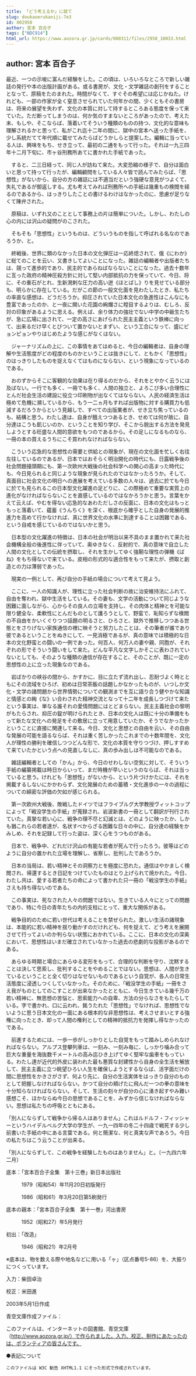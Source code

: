 ```yaml
---
title: 「どう考えるか」に就て
slug: doukaoerukaniji-7e3
id: 002958
author: 宮本 百合子
tags: ["NDC914"]
html_url: https://www.aozora.gr.jp/cards/000311/files/2958_10033.html
---
```


## author: 宮本 百合子

最近、一つの示唆に富んだ経験をした。この頃は、いろいろなところで新しい雑誌の発行や本の出版計画がある。或る書房が、文化・文学雑誌の創刊をすることとなって、原稿をたのまれた。時間がなくて、すぐその希望には応じかねた。けれども、一部の作家が全く窒息させられていた何年かの間、少くともその書房は、将来の展望を失わず、文化の本質に対して持するところある態度を保って来ていた。ただ断ってしまうのは、何か気のすまないところがあったので、考えた末、もしや、そこならば、落着いてそういう種類のものの持つ、文化的な意味も理解されるかと思って、私がこれ迄十二年の間に、獄中の宮本へ送った手紙を、少し系統だてて年代順に載せてみたらばどうかしらと提案した。編輯に当っている人は、興味をもち、せき立って、最初の二通をもって行った。それは一九三四年十二月下旬に、市ヶ谷刑務所あてに書かれた手紙であった。

　すると、二三日経って、同じ人が訪ねて来た。大変恐縮の様子で、自分は面白いと思って持って行ったが、編輯顧問をしている人々皆で読んでみたらば、「思想性」がないから、自分の方の雑誌には不適当だという強硬な意見がつよくて、失礼であるが御返しする。尤も考えてみれば刑務所への手紙は幾重もの検閲を経るのであるから、はっきりしたことの書けるわけはなかったのに、思慮が足りなくて陳弁された。

　原稿は、いずれ又のこととして事務上の片は簡単についた。しかし、わたしの心の内には沢山の疑問がのこされた。

　そもそも「思想性」というものは、どういうものを指して呼ばれる名なのであろうか、と。

　終戦後、世界に類のなかった日本の文化弾圧は一応終熄されて、俄《にわか》に総てのことを云い、又書きしてよいことになった。雑誌の編輯者や出版者たちは、競って進歩的であり、民主的であらねばならないことになった。過去十数年に亙った政府の精神圧殺方針に対して堅い内部抵抗の力を保っていて、今日、将に、その重石がとれ、生新溌剌な圧力の高い迸《ほとばし》りを見せている部分も、明らかに存在している。だがこの節の一般文化面を見わたしたとき、私たちの率直な感想は、どうだろうか。抑圧されていた日本文化の急進性はこんなにも豊富であったのか、と一夜に開いた花園の絢爛さに瞠目するよりは、むしろ、反対の印象があるように思える。例えば、余り体力の強壮でない中学の中級生たちが、急に広場に出されて、一定の高さにあげられた民主主義という鉄棒に向って、出来るだけ早くとびついて置かないとまずい、という工合になって、盛にピョンピョンやりはじめたような感じがなくはない。

　ジャーナリズムの上に、この事情をあてはめると、今日の編輯者は、自身の理解や生活態度がどの程度のものかということは抜きにして、ともかく「思想性」のはっきりしたものを捉えなくてはものにならない、という現象になっているのである。

　おのずからそこに客観的な効果は在り得るのだから、それをとやかく云うには及ばない。一行でも多く、一冊でも多く、人間の独立と、よろこび多い合理性にとんだ社会生活の建設に役立つ印刷物が出なくてはならない。人民の経済生活は極めて危機に瀕しているから、もう一二ヵ月もすれば出版物に対する購買力も低減するだろうからという見越しで、すべての出版業者が、せき立ち焦っているのも、結構と思う。わたし達は、自身が餓えつつあるとき、せめては何が故に、自分達はこうも飢じいのか、ということを知り学び、そこから脱出する方法を発見しようとする旺盛な人間的意欲をもつのであるから。その足しになるものなら、一冊の本の買えるうちにこそ買われなければならない。

　こういう応急的な思想性の需要と供給との現象が、現在の文化面を忙しく右往左往しているのであるが、日本ではおそらく明治開化の時代にも、日露戦争後の社会問題擡頭期にも、第一次欧州大戦後の社会科学への関心の高まった時代にも、今日見られると同じような現象が見られたのではなかったろうか。そして、真面目に社会文化の明日への進展を考えている多数の人々は、過去に於ても今日に於ても見られるこの日本型文化躍進の足どりに、この際極めて重要な実質上の進化がなければならないことを直感しているのではなかろうかと思う。言葉をかえて云えば、やむを得ない応急的なあわただしさの反面に、日本の文化はもっともっと落着いて、蘊蓄《うんちく》を深く、根底から確乎とした自身の発展的推進力を高めて行かなければ、真に世界文化の水準に到達することは困難である、という自戒を感じているのではないかと思う。

　日本型の文化躍進の特徴は、日本の社会が明治以来不具のまま置かれて来た社会機構全般の後進性に伴っていて、奥ゆきなく、反射的で、真の意味で自立した人間の文化としての伝統を摂取し、それを生かしてゆく強靭な理性の弾機《ばね》をもち得ないで来ている。皮相の形式的な適合性をもって来たが、摂取と創造との力は薄弱であった。



　現実の一例として、再び自分の手紙の場合について考えて見よう。

　ここに、一人の知識人が、理性に立った社会判断の故に治安維持法にふれて、自由を奪われ、獄中生活をしている。その妻も、文学の活動について同じような困難に面しながら、心からその良人の立場を支持し、その肉体と精神とを可能な限り健全な、柔軟性にとんだものとして護ろうとして、野蛮で、恥知らずな検閲の不自由をかいくぐりつつ話題の明るさと、ひろさと、獄外で推移しつつある世態とをさりげない家族通信の裡に映そうと努力したことは、その筆者が誰であり彼であるということをぬきにして、一見消極であるが、真の意味では積極的な日本の文化野蛮との闘いの一例であった。何百人、何万人の妻や親、同胞が、それぞれの形でそういう闘いをして来た。どんな平凡な文字しかそこに表わされていないとしても、そのような種類の通信が存在すること、そのことが、既に一定の思想性の上に立った現象なのである。

　岩ばかりの峡谷の間から、かすかに、目に立たず流れ出し、忍耐づよく時とともにその流域をひろげ、初めは日常茶飯の話題しかなかったものが、いつしか文化・文学の諸問題から世界情勢についての観測までを互に語り合う健やかな知識と情感との綯《な》い合わされた精神交流となって十二年を成長しつづけて来たという事実は、単なる誰それの愛情問題にはとどまらない。民主主義社会の黎明がもたらされ、抑圧の錠が明けられたとき、日本の文化人は既に十分の準備をもって新たな文化への発足をその敷居に立って用意していたか、そうでなかったかということに直接に関連して来る。今日、文化と思想との自由を云い、その自由な発展の可能を語るならば、それは重く苦しかったこれまでの十数年間を、文化人が理性の勝利を確信しつつどんな形で、文化の本質を守りつづけ、押しすすめて来ていたかという点への見直しなしに、真の歩み出しは不可能なのである。

　雑誌編輯者としての「かん」から、今日のせわしない空気に対して、そういう手紙の編纂掲載は時日からいって、まだ時機が早いというのならば、それは当っていると思う。けれども「思想性」がないから、という片づけかたには、それを掲載するしないにかかわらず、文化発展のための蓄積・文化進歩の一々の過程についての綿密な評価の欠如が感じられる。

　第一次欧州大戦後、敗戦したドイツではフライブルグ大学教授ヴィットコップによって「戦没学生の手紙」が蒐録され、岩波新書の一冊として翻訳が刊行されていた。真摯な若い心に、戦争の理不尽と幻滅とは、どのように映ったか、しかも猶これらの若者達が、名状すべからざる困難な日々の中に、自分達の経験をかみしめ、それを記録して行った姿は、深く心をうつものがある。

　日本で、戦争中、どれだけ沢山の有能な若者が死んで行ったろう。彼等はどのように自分の置かれた立場を理解し、省察し、批判したであろうか。

　日本の当局は、若い精神とその洞察力とを極度に恐れた。通信はやかましく検閲され、帰還するとき日記をつけていたものはとり上げられて焼かれた。今日、わたし共は、愛する若者たちの命によって書かれた只一冊の「戦没学生の手紙」さえも持ち得ないのである。

　この事実は、死なされた人々の問題ではない。生きている人々にとっての問題であり、特に今日の青年たちの内的支柱にとって、重大な関係がある。

　戦争目的のために若い世代は考えることを禁ぜられた。激しい生活の諸現象は、本能的に若い精神を揺り動かすのだけれども、何を捉えて、どう考えを展開させて行ってよいのか判らない状態におかれている。ここに、日本の文化の深奥において、思想性はいまだ確立されていなかった過去の悲劇的な投影があるのである。

　あらゆる時期と場合にあらゆる変形をもって、合理的な判断を守り、沈黙することは決して思索し、批判することをやめることではない。思想は、人間が生きているということと全く切りはなせないものであるという自覚が、各人の日常生活態度に浸透しつくしていなかった。そのために、「戦没学生の手紙」一冊をさえ我がものとしてのこすことが出来なかったとともに、今日生きている幾千万の若い精神に、無思想の苦悩と、思索能力への自卑、方法の分らなさをもたらしている。字で書かれ、口に云われ、銘うたれた「思想性」でなければ、思想性でないように思う日本文化の一面にある根本的な非思想性は、考えさせまいとする強権に向ったとき、却って人間の権利としての精神的抵抗力を発揮し得なかったのである。

　前進するためには、一歩一歩がしっかりとした自覚をもって踏みしめられなければならない。アルプス登攀列車は、一刻み、一刻み毎に、しっかり噛み合って巨大な重量を海抜数千メートルの高み迄ひき上げてゆく堅牢な歯車をもっている。わたし達が近代的外皮に装われた最も悪質な封建性から自身の全生活を解放して、民主主義に立つ眺望ひろい人生を確保しようとするならば、活字面だけの間に思想性をかきさがさず、何より先に、自分の生活実体をはっきり自分のものとして把握しなければならない。かつて自分の頬げたに飛んだ一つの拳の意味を十分知らなければならない。そして、生活の刻々が自分の心に湧き起すやみ難い感想こそ、ほかならぬ今日の思想であることを、みずから信じなければならない。思想は私たちの呼吸とともにある。

「別人にならずして戦争から帰る人はありません」これはルドルフ・フィッシャーというハイデルベルグ大学の学生が、一九一四年の冬二十四歳で戦死する少し前書いた手紙の中にある言葉である。何と簡潔な、何と真実な声であろう。今日の私たちはこう云うことが出来る。

「別人にならずして、この戦争を経験したものはありません」と。〔一九四六年二月〕













底本：「宮本百合子全集　第十三巻」新日本出版社


　　　1979（昭和54）年11月20日初版発行

　　　1986（昭和61）年3月20日第5刷発行

底本の親本：「宮本百合子全集　第十一巻」河出書房

　　　1952（昭和27）年5月発行

初出：「改造」

　　　1946（昭和21）年2月号

※底本は、物を数える際や地名などに用いる「ヶ」（区点番号5-86）を、大振りにつくっています。

入力：柴田卓治

校正：米田進

2003年5月1日作成

青空文庫作成ファイル：

このファイルは、インターネットの図書館、青空文庫（http://www.aozora.gr.jp/）で作られました。入力、校正、制作にあたったのは、ボランティアの皆さんです。











●表記について


	このファイルは W3C 勧告 XHTML1.1 にそった形式で作成されています。